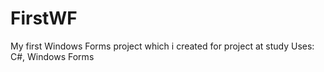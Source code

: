 # FirstWF
My first Windows Forms project which i created for project at study
Uses: C#, Windows Forms
